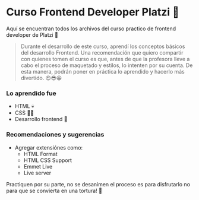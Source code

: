 # Curso Frontend Developer Platzi 💚
Aquí se encuentran todos los archivos del curso practico de frontend developer de Platzi 💚
>Durante el desarrollo de este curso, aprendí los conceptos básicos del desarrollo Frontend. Una recomendación que quiero compartir con quienes tomen el curso es que, antes de que la profesora lleve a cabo el proceso de maquetado y estilos, lo intenten por su cuenta. De esta manera, podrán poner en práctica lo aprendido y hacerlo más divertido. 😍😎😀 

### Lo aprendido fue
- HTML 💀
- CSS 🙎‍♂️
- Desarrollo frontend 💖

### Recomendaciones y sugerencias
- Agregar extensiónes como:
	- HTML Format
	- HTML CSS Support
	- Emmet Live
	- Live server

Practiquen por su parte, no se desanimen el proceso es para disfrutarlo no para que se convierta en una tortura! 🤗
